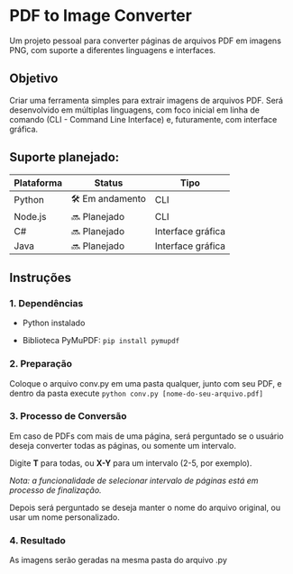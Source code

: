 # PDF to Image Converter
Um projeto pessoal para converter páginas de arquivos PDF em imagens PNG, com suporte a diferentes linguagens e interfaces.

## Objetivo
Criar uma ferramenta simples  para extrair imagens de arquivos PDF. Será desenvolvido em múltiplas linguagens, com foco inicial em linha de comando (CLI - Command Line Interface) e, futuramente, com interface gráfica.

## Suporte planejado:

| Plataforma | Status        | Tipo             |
|------------|---------------|------------------|
| Python     | 🛠️ Em andamento | CLI            |
| Node.js    | 🔜 Planejado | CLI               |
| C#         | 🔜 Planejado | Interface gráfica |
| Java       | 🔜 Planejado | Interface gráfica |

## Instruções
### 1. Dependências
- Python instalado

- Biblioteca PyMuPDF: `pip install pymupdf`
### 2. Preparação
Coloque o arquivo conv.py em uma pasta qualquer, junto com seu PDF, e dentro da pasta execute `python conv.py [nome-do-seu-arquivo.pdf]`
### 3. Processo de Conversão
Em caso de PDFs com mais de uma página, será perguntado se o usuário deseja converter todas as páginas, ou somente um intervalo.

Digite **T** para todas, ou **X-Y** para um intervalo (2-5, por exemplo).

*Nota: a funcionalidade de selecionar intervalo de páginas está em processo de finalização.*

Depois será perguntado se deseja manter o nome do arquivo original, ou usar um nome personalizado.
### 4. Resultado
As imagens serão geradas na mesma pasta do arquivo .py

